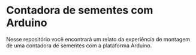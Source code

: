 # Contadora de sementes com Arduino

Nesse repositório você encontrará um relato da experiência de montagem de uma contadora de sementes com a plataforma Arduino.

